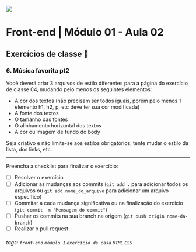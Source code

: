 ![](https://i.imgur.com/xG74tOh.png)

# Front-end | Módulo 01 - Aula 02

## Exercícios de classe 🏫

### 6. Música favorita pt2

Você deverá criar 3 arquivos de estilo diferentes para a página do exercício de classe 04, mudando pelo menos os seguintes elementos:

- A cor dos textos (não precisam ser todos iguais, porém pelo menos 1 elemento h1, h2, p, etc deve ter sua cor modificada)
- A fonte dos textos 
- O tamanho das fontes
- O alinhamento horizontal dos textos
- A cor ou imagem de fundo do body

Seja criativo e não limite-se aos estilos obrigatórios, tente mudar o estilo da lista, dos links, etc.

---

Preencha a checklist para finalizar o exercício:

- [ ] Resolver o exercício
- [ ] Adicionar as mudanças aos commits (`git add .` para adicionar todos os arquivos ou `git add nome_do_arquivo` para adicionar um arquivo específico)
- [ ] Commitar a cada mudança significativa ou na finalização do exercício (`git commit -m "Mensagem do commit"`)
- [ ] Pushar os commits na sua branch na origem (`git push origin nome-da-branch`)
- [ ] Realizar o pull request

###### tags: `front-end` `módulo 1` `exercício de casa` `HTML` `CSS`
